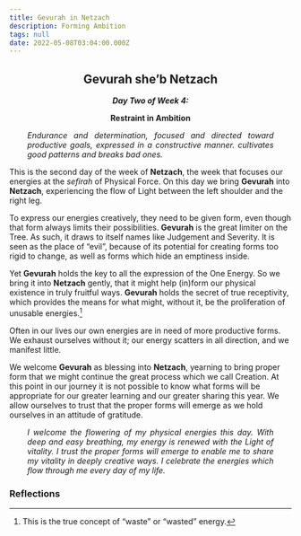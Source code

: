 ```yaml
---
title: Gevurah in Netzach
description: Forming Ambition
tags: null
date: 2022-05-08T03:04:00.000Z
---
```


<div style="font-weight: bold; text-align:center">
<h2>Gevurah she’b Netzach</h2>
<i>Day Two of Week 4:</i> 
<p>Restraint in Ambition</p>

</div>
<div style="text-align: justify; margin-left: 2rem; margin-right: 2rem;">

_Endurance and determination, focused and directed toward productive goals, expressed in a constructive manner. cultivates good patterns and breaks bad ones._

</div>

This is the second day of the week of **Netzach**, the week that focuses our energies at the _sefirah_ of Physical Force. On this day we bring **Gevurah** into **Netzach**, experiencing the flow of Light between the left shoulder and the right leg.

To express our energies creatively, they need to be given form, even though that form always limits their possibilities. **Gevurah** is the great limiter on the Tree. As such, it draws to itself names like Judgement and Severity. It is seen as the place of “evil”, because of its potential for creating forms too rigid to change, as well as forms which hide an emptiness inside.

Yet **Gevurah** holds the key to all the expression of the One Energy. So we bring it into **Netzach** gently, that it might help (in)form our physical existence in truly fruitful ways. **Gevurah** holds the secret of true receptivity, which provides the means for what might, without it, be the proliferation of unusable energies.[^1]

Often in our lives our own energies are in need of more productive forms. We exhaust ourselves without it; our energy scatters in all direction, and we manifest little.

We welcome **Gevurah** as blessing into **Netzach**, yearning to bring proper form that we might continue the great process which we call Creation. At this point in our journey it is not possible to know what forms will be appropriate for our greater learning and our greater sharing this year. We allow ourselves to trust that the proper forms will emerge as we hold ourselves in an attitude of gratitude.

<div style="text-align: justify; margin-left: 2rem; margin-right: 2rem;">

_I welcome the flowering of my physical energies this day. With deep and easy breathing, my energy is renewed with the Light of vitality. I trust the proper forms will emerge to enable me to share my vitality in deeply creative ways. I celebrate the energies which flow through me every day of my life._

</div>

<h3>Reflections</h3>

[^1]: This is the true concept of “waste” or “wasted” energy.
